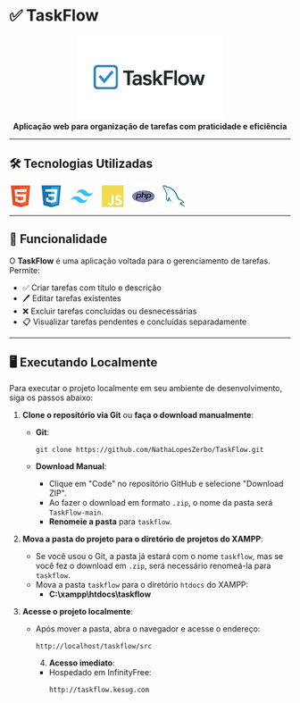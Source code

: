 # ✅ TaskFlow

<div align="center">
  <img src="./src/img/taskflow-readme.png" alt="TaskFlow Logo" height="150"/>
</div>

<div align="center">
  <strong>Aplicação web para organização de tarefas com praticidade e eficiência</strong>
</div>

---

## 🛠️ Tecnologias Utilizadas

<div align="center" style="display: flex; gap: 15px; flex-wrap: wrap;">
  <img src="https://raw.githubusercontent.com/devicons/devicon/master/icons/html5/html5-original.svg" alt="HTML" height="40" width="40">
  <img src="https://raw.githubusercontent.com/devicons/devicon/master/icons/css3/css3-original.svg" alt="CSS" height="40" width="40">
  <img src="https://raw.githubusercontent.com/devicons/devicon/master/icons/tailwindcss/tailwindcss-original.svg" alt="Tailwind" height="40" width="40">
  <img src="https://raw.githubusercontent.com/devicons/devicon/master/icons/javascript/javascript-plain.svg" alt="JavaScript" height="40" width="40">
  <img src="https://raw.githubusercontent.com/devicons/devicon/master/icons/php/php-original.svg" alt="PHP" height="40" width="40">
  <img src="https://raw.githubusercontent.com/devicons/devicon/master/icons/mysql/mysql-original.svg" alt="MySQL" height="40" width="40">
</div>

---

## 🚀 Funcionalidade

O **TaskFlow** é uma aplicação voltada para o gerenciamento de tarefas. Permite:
- ✅ Criar tarefas com título e descrição
- 🖊️ Editar tarefas existentes
- ❌ Excluir tarefas concluídas ou desnecessárias
- 📋 Visualizar tarefas pendentes e concluídas separadamente

---

## 🖥️ Executando Localmente

Para executar o projeto localmente em seu ambiente de desenvolvimento, siga os passos abaixo:

1. **Clone o repositório via Git** ou **faça o download manualmente**:
   
   - **Git**:
     ```
     git clone https://github.com/NathaLopesZerbo/TaskFlow.git
     ```

   - **Download Manual**:
     - Clique em "Code" no repositório GitHub e selecione "Download ZIP".
     - Ao fazer o download em formato `.zip`, o nome da pasta será `TaskFlow-main`.
     - **Renomeie a pasta** para `taskflow`.

2. **Mova a pasta do projeto para o diretório de projetos do XAMPP**:
   - Se você usou o Git, a pasta já estará com o nome `taskflow`, mas se você fez o download em `.zip`, será necessário renomeá-la para `taskflow`.
   - Mova a pasta `taskflow` para o diretório `htdocs` do XAMPP:
     - **C:\xampp\htdocs\taskflow**

3. **Acesse o projeto localmente**:
   - Após mover a pasta, abra o navegador e acesse o endereço:
     ```
     http://localhost/taskflow/src
     ```

      4. **Acesso imediato**:
       - Hospedado em InfinityFree:
         ```
         http://taskflow.kesug.com 
         ```


  




